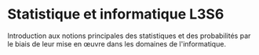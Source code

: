 # Statistique et informatique L3S6
Introduction aux notions principales des statistiques et des probabilités par le biais de leur mise en œuvre dans les domaines de l'informatique.
